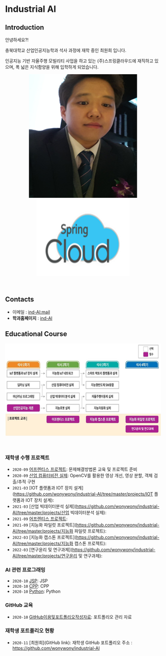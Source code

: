 # **Industrial AI** 

## Introduction

안녕하세요?!

충북대학교 산업인공지능학과 석사 과정에 재학 중인 최원희 입니다.

인공지능 기반 자율주행 모빌리티 사업을 하고 있는 (주)스프링클라우드에 재직하고 있으며, 
폭 넓은 지식함양을 위해 입학하게 되었습니다.

<p align="center">
  
<img src="./images/choiwonhee.jpg"  width="350" height="400">
<img src="./images/spring.png"  width="300" height="250">
</p>
</br>


## Contacts

- 이메일 : [ind-AI:mail](mailto:indai.cbnu.ac.kr)
- **학과홈페이지** : [ind-AI](https://github.com/industrial-AI)

## Educational Course

<p align="center">
  
<img src="./images/EdCoourse.JPG"  width="640" height="300">

</p>
</br>

### 재학생 수행 프로젝트

- `2020-09` [어프렌티스 프로젝트](https://github.com/wonywony/industrial-AI/tree/master/projects/어프렌티스-프로젝트): 문제해결방법론 교육 및 프로젝트 준비
- `2020-09` [산업 컴퓨터비전 실제](https://github.com/wonywony/industrial-AI/tree/master/projects/산업-컴퓨터비전-실제): OpenCV를 활용한 영상 개선, 영상 분할, 객체 검출/추적 구현 
- `2021-03` [IOT 플랫폼과 IOT 장치 설계](https://github.com/wonywony/industrial-AI/tree/master/projects/IOT 플랫폼과 IOT 장치 설계): 
- `2021-03` [산업 빅데이터분석 실제](https://github.com/wonywony/industrial-AI/tree/master/projects/산업 빅데이터분석 실제):  
- `2021-09` [어프렌티스 프로젝트](https://github.com/wonywony/industrial-AI/tree/master/projects/): 
- `2021-09` [지능화 파일럿 프로젝트](https://github.com/wonywony/industrial-AI/tree/master/projects/지능화 파일럿 프로젝트):  
- `2022-03` [지능화 캡스톤 프로젝트](https://github.com/wonywony/industrial-AI/tree/master/projects/지능화 캡스톤 프로젝트):
- `2022-03` [연구윤리 및 연구과제](https://github.com/wonywony/industrial-AI/tree/master/projects/연구윤리 및 연구과제):    

### AI 관련 프로그래밍

- `2020-10` [JSP](https://github.com/wonywony/industrial-AI/tree/master/programming/JSP): JSP
- `2020-10` [CPP](https://github.com/wonywony/industrial-AI/tree/master/programming/CPP): CPP
- `2020-10` [Python](https://github.com/wonywony/industrial-AI/tree/master/programming/Python): Python

### GitHub 교육

- `2020-10` [GitHub이용및포트폴리오작성자료](https://github.com/Bessesian/industrial-AI/tree/master/Education): 포트폴리오 관리 자료

### 재학생 포트폴리오 현황

- `2020-11` [최원희](GitHub link): 재학생 GitHub 포트폴리오 주소 : https://github.com/wonywony/industrial-AI


